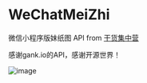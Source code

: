 # WeChatMeiZhi

微信小程序版妹纸图 API from [干货集中营](http://gank.io)



感谢gank.io的API，感谢开源世界！


![image](https://github.com/brucevanfdm/WeChatMeiZhi/raw/master/screenshots/meizhi.gif)
